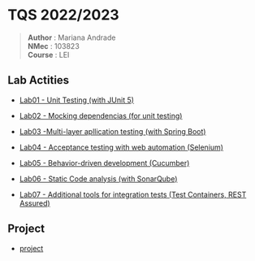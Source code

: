 # TQS 2022/2023

> **Author** : Mariana Andrade </br>
> **NMec** : 103823 </br>
> **Course** : LEI </br>


## Lab Actities

- [Lab01 - Unit Testing (with JUnit 5)](/Lab1/readme.md) </br>
  
- [Lab02 - Mocking dependencias (for unit testing)](/Lab2/readme.md) </br>

- [Lab03 -Multi-layer apllication testing (with Spring Boot)](/Lab3/readme.md)  </br>

- [Lab04 - Acceptance testing with web automation (Selenium)](/Lab4/readme.md) </br>

- [Lab05 - Behavior-driven development (Cucumber)](/Lab5/readme.md) </br>

- [Lab06 - Static Code analysis (with SonarQube)](/Lab6/Readme.md) </br>

- [Lab07 - Additional tools for integration tests (Test Containers, REST Assured)](/Lab7/readme.md) </br>

## Project
- [project](https://github.com/Roadrunner-TQS)
